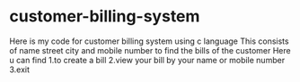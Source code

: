 # customer-billing-system
Here is my code for customer billing system using c language
This consists of name street city and mobile number to find the bills of the customer
Here u can find 1.to create a bill
2.view your bill by your name or mobile number 
3.exit
